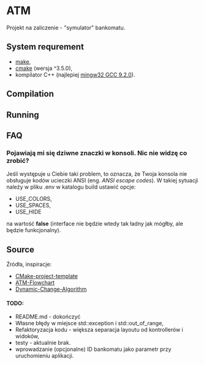 # ATM
Projekt na zaliczenie - "symulator" bankomatu.

## System requrement
- [make](https://www.gnu.org/software/make/),
- [cmake](https://cmake.org/download/) (wersja ^3.5.0),
- kompilator C++ (najlepiej [mingw32 GCC 9.2.0](https://osdn.net/projects/mingw/downloads/72211/gcc-c++-9.2.0-2-mingw32-bin.tar.xz/)).

## Compilation

## Running

## FAQ

### Pojawiają mi się dziwne znaczki w konsoli. Nic nie widzę co zrobić?

Jeśli występuje u Ciebie taki problem, to oznacza, że Twoja konsola nie obsługuje kodów ucieczki ANSI (eng. *ANSI escape codes*). W takiej sytuacji należy w pliku .env w katalogu build
ustawić opcje: 

- USE_COLORS,
- USE_SPACES,
- USE_HIDE

na wartość **false** (interface nie będzie wtedy tak ładny jak mógłby, ale będzie funkcjonalny).

## Source
Źródła, inspiracje:
- [CMake-project-template](https://github.com/Jamagas/CMake/blob/master/README.md)
- [ATM-Flowchart](https://www.softwareideas.net/a/395/atm-workflow-flowchart-)
- [Dynamic-Change-Algorithm](https://pl.wikipedia.org/wiki/Problem_wydawania_reszty)

#### TODO:

- README.md - dokończyć
- Własne błędy w miejsce std::exception i std::out_of_range,
- Refaktoryzacja kodu - większa separacja layoutu od kontrollerów i widoków,
- testy - aktualnie brak.
- wprowadzanie (opcjonalne) ID bankomatu jako parametr przy uruchomieniu aplikacji.
